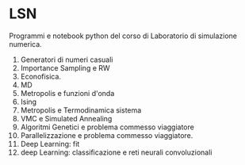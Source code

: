 # LSN
Programmi e notebook python del corso di Laboratorio di simulazione numerica.
1. Generatori di numeri casuali
2. Importance Sampling e RW
3. Econofisica.
4. MD
5. Metropolis e funzioni d'onda
6. Ising
7. Metropolis e Termodinamica sistema
8. VMC e Simulated Annealing
9. Algoritmi Genetici e problema commesso viaggiatore
10. Parallelizzazione e problema commesso viaggiatore.
11. Deep Learning: fit
12. deep Learning: classificazione e reti neurali convoluzionali

